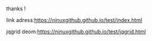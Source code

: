 thanks !

link adress:https://ninuxgithub.github.io/test/index.html

jqgrid deom:https://ninuxgithub.github.io/test/jqgrid.html
